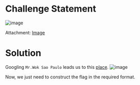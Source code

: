# Challenge Statement
![image](https://github.com/user-attachments/assets/3adf8864-3540-4a5a-a4be-65ef0393082d)

Attachment: [Image](https://github.com/harishkannan05/THM-HackfinityBattle-Writeup/blob/main/Attachments/beco-batman-2-1741192876782.png)

# Solution
Googling `Mr.Wok Sao Paulo` leads us to this [place](https://www.tripadvisor.ie/Restaurant_Review-g303631-d14802491-Reviews-Mr_Wok-Sao_Paulo_State_of_Sao_Paulo.html).
![image](https://github.com/user-attachments/assets/af9efa32-b1f5-4124-bbc3-a268921fd8e2)

Now, we just need to construct the flag in the required format. 
